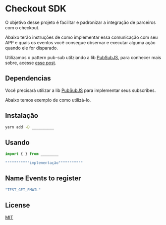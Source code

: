 # Checkout SDK

O objetivo desse projeto é facilitar e padronizar a integração de parceiros com o checkout.

Abaixo terão instruções de como implementar essa comunicação com seu APP e quais os eventos você consegue observar e executar alguma ação quando ele for disparado.

Utilizamos o pattern pub-sub utilziando a lib [PubSubJS](https://github.com/mroderick/PubSubJS), para conhecer mais sobre, acesse [esse post](https://blog.matheuscastiglioni.com.br/trabalhando-com-eventos-no-javascript/).

## Dependencias
Você precisará utilizar a lib [PubSubJS](https://github.com/mroderick/PubSubJS) para implementar seus subscribes.

Abaixo temos exemplo de como utilizá-lo.

## Instalação

```bash
yarn add -D __________
```

## Usando

```javascript
import { } from ________

"""""""""""implementação"""""""""""
```

## Name Events to register
```javascript
"TEST_GET_EMAIL"
```


## License
[MIT](https://choosealicense.com/licenses/mit/)